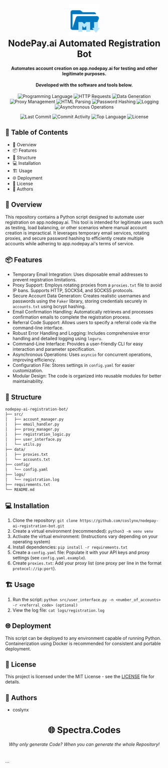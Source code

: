 <h1 align="center">
  <img src="https://raw.githubusercontent.com/PKief/vscode-material-icon-theme/ec559a9f6bfd399b82bb44393651661b08aaf7ba/icons/folder-markdown-open.svg" width="100" />
  <br>NodePay.ai Automated Registration Bot
</h1>
<h4 align="center">Automates account creation on app.nodepay.ai for testing and other legitimate purposes.</h4>
<h4 align="center">Developed with the software and tools below.</h4>
<p align="center">
  <img src="https://img.shields.io/badge/Language-Python-blue" alt="Programming Language">
  <img src="https://img.shields.io/badge/Library-Requests-red" alt="HTTP Requests">
  <img src="https://img.shields.io/badge/Library-Faker-yellow" alt="Data Generation">
  <img src="https://img.shields.io/badge/Library-PySocks-green" alt="Proxy Management">
  <img src="https://img.shields.io/badge/Library-BeautifulSoup-purple" alt="HTML Parsing">
  <img src="https://img.shields.io/badge/Library-Bcrypt-orange" alt="Password Hashing">
  <img src="https://img.shields.io/badge/Library-Loguru-pink" alt="Logging">
  <img src="https://img.shields.io/badge/Library-Asyncio-cyan" alt="Asynchronous Operations">

</p>
<p align="center">
  <img src="https://img.shields.io/github/last-commit/coslynx/nodepay-ai-registration-bot?style=flat-square&color=5D6D7E" alt="Last Commit" />
  <img src="https://img.shields.io/github/commit-activity/m/coslynx/nodepay-ai-registration-bot?style=flat-square&color=5D6D7E" alt="Commit Activity" />
  <img src="https://img.shields.io/github/languages/top/coslynx/nodepay-ai-registration-bot?style=flat-square&color=5D6D7E" alt="Top Language" />
  <img src="https://img.shields.io/github/license/coslynx/nodepay-ai-registration-bot?style=flat-square&color=5D6D7E" alt="License" />

</p>

## 📑 Table of Contents
- 📍 Overview
- 📦 Features
- 📂 Structure
- 💻 Installation
- 🏗️ Usage
- 🌐 Deployment
- 📄 License
- 👏 Authors

## 📍 Overview
This repository contains a Python script designed to automate user registration on app.nodepay.ai.  This tool is intended for legitimate uses such as testing, load balancing, or other scenarios where manual account creation is impractical.  It leverages temporary email services, rotating proxies, and secure password hashing to efficiently create multiple accounts while adhering to app.nodepay.ai's terms of service.

## 📦 Features
- Temporary Email Integration: Uses disposable email addresses to prevent registration limitations.
- Proxy Support: Employs rotating proxies from a `proxies.txt` file to avoid IP bans.  Supports HTTP, SOCKS4, and SOCKS5 protocols.
- Secure Account Data Generation: Creates realistic usernames and passwords using the `Faker` library, storing credentials securely in `accounts.txt` using bcrypt hashing.
- Email Confirmation Handling: Automatically retrieves and processes confirmation emails to complete the registration process.
- Referral Code Support: Allows users to specify a referral code via the command-line interface.
- Robust Error Handling and Logging: Includes comprehensive error handling and detailed logging using `loguru`.
- Command-Line Interface: Provides a user-friendly CLI for easy interaction and parameter specification.
- Asynchronous Operations: Uses `asyncio` for concurrent operations, improving efficiency.
- Configuration File: Stores settings in `config.yaml` for easier customization.
- Modular Design: The code is organized into reusable modules for better maintainability.

## 📂 Structure
```
nodepay-ai-registration-bot/
├── src/
│   ├── account_manager.py
│   ├── email_handler.py
│   ├── proxy_manager.py
│   ├── registration_logic.py
│   ├── user_interface.py
│   └── utils.py
├── data/
│   ├── proxies.txt
│   └── accounts.txt
├── config/
│   └── config.yaml
├── logs/
│   └── registration.log
├── requirements.txt
└── README.md
```

## 💻 Installation
1. Clone the repository: `git clone https://github.com/coslynx/nodepay-ai-registration-bot.git`
2. Create a virtual environment (recommended): `python3 -m venv venv`
3. Activate the virtual environment:  (Instructions vary depending on your operating system)
4. Install dependencies: `pip install -r requirements.txt`
5. Create a `config.yaml` file:  Populate it with your API keys and proxy settings (see `config.yaml.example`).
6. Create `proxies.txt`: Add your proxy list (one proxy per line in the format `protocol://ip:port`).

## 🏗️ Usage
1. Run the script: `python src/user_interface.py -n <number_of_accounts> -r <referral_code> (optional)`
2. View the log file: `cat logs/registration.log`

## 🌐 Deployment
This script can be deployed to any environment capable of running Python. Containerization using Docker is recommended for consistent and portable deployment.

## 📄 License
This project is licensed under the MIT License - see the [LICENSE](LICENSE) file for details.

## 👏 Authors
- coslynx


<p align="center">
    <h1 align="center">🌐 Spectra.Codes</h1>
</p>
<p align="center">
    <em>Why only generate Code? When you can generate the whole Repository!</em>
</p>
<p align="center">
	<img src="https://img.shields.io/badge/Developer-Drix10-red" alt="">
	<img src="https://img.shields.io/badge/Website-Spectra.codes-blue" alt="">
	<img src="https://img.shields.io/badge/Backed_by-Google,_Microsoft_&_Amazon_for_Startups-red" alt="">
	<img src="https://img.shields.io/badge/Finalist-Backdrop_Build_v4-black" alt="">
  <p>
```